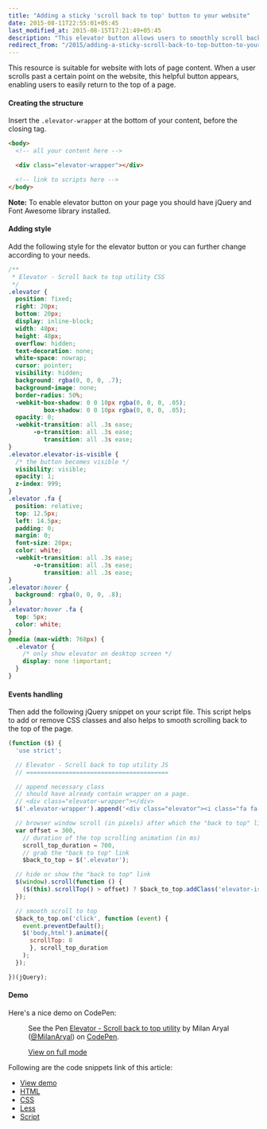 ```yaml
---
title: "Adding a sticky 'scroll back to top' button to your website"
date: 2015-08-11T22:55:01+05:45
last_modified_at: 2015-08-15T17:21:49+05:45
description: "This elevator button allows users to smoothly scroll back to the top of the page."
redirect_from: "/2015/adding-a-sticky-scroll-back-to-top-button-to-your-website/"
---
```


This resource is suitable for website with lots of page content. When a user scrolls past a certain point on the website, this helpful button appears, enabling users to easily return to the top of a page.

#### Creating the structure

Insert the `.elevator-wrapper` at the bottom of your content, before the closing tag.

```html
<body>
  <!-- all your content here -->

  <div class="elevator-wrapper"></div>

  <!-- link to scripts here -->
</body>
```

**Note:** To enable elevator button on your page you should have jQuery and Font Awesome library installed.

#### Adding style

Add the following style for the elevator button or you can further change according to your needs.

```css
/**
 * Elevator - Scroll back to top utility CSS
 */
.elevator {
  position: fixed;
  right: 20px;
  bottom: 20px;
  display: inline-block;
  width: 48px;
  height: 48px;
  overflow: hidden;
  text-decoration: none;
  white-space: nowrap;
  cursor: pointer;
  visibility: hidden;
  background: rgba(0, 0, 0, .7);
  background-image: none;
  border-radius: 50%;
  -webkit-box-shadow: 0 0 10px rgba(0, 0, 0, .05);
          box-shadow: 0 0 10px rgba(0, 0, 0, .05);
  opacity: 0;
  -webkit-transition: all .3s ease;
       -o-transition: all .3s ease;
          transition: all .3s ease;
}
.elevator.elevator-is-visible {
  /* the button becomes visible */
  visibility: visible;
  opacity: 1;
  z-index: 999;
}
.elevator .fa {
  position: relative;
  top: 12.5px;
  left: 14.5px;
  padding: 0;
  margin: 0;
  font-size: 20px;
  color: white;
  -webkit-transition: all .3s ease;
       -o-transition: all .3s ease;
          transition: all .3s ease;
}
.elevator:hover {
  background: rgba(0, 0, 0, .8);
}
.elevator:hover .fa {
  top: 5px;
  color: white;
}
@media (max-width: 768px) {
  .elevator {
    /* only show elevator on desktop screen */
    display: none !important;
  }
}
```

#### Events handling

Then add the following jQuery snippet on your script file. This script helps to add or remove CSS classes and also helps to smooth scrolling back to the top of the page.

```js
(function ($) {
  'use strict';

  // Elevator - Scroll back to top utility JS
  // ========================================

  // append necessary class
  // should have already contain wrapper on a page.
  // <div class="elevator-wrapper"></div>
  $('.elevator-wrapper').append('<div class="elevator"><i class="fa fa-chevron-up" aria-hidden="true"></i></div>');

  // browser window scroll (in pixels) after which the "back to top" link is shown
  var offset = 300,
    // duration of the top scrolling animation (in ms)
    scroll_top_duration = 700,
    // grab the "back to top" link
    $back_to_top = $('.elevator');

  // hide or show the "back to top" link
  $(window).scroll(function () {
    ($(this).scrollTop() > offset) ? $back_to_top.addClass('elevator-is-visible') : $back_to_top.removeClass('elevator-is-visible');
  });

  // smooth scroll to top
  $back_to_top.on('click', function (event) {
    event.preventDefault();
    $('body,html').animate({
      scrollTop: 0
      }, scroll_top_duration
    );
  });

})(jQuery);
```

#### Demo

Here's a nice demo on CodePen:

<figure>
  <p data-height="268" data-theme-id="0" data-slug-hash="gpEdYM" data-default-tab="result" data-user="MilanAryal" class='codepen'>See the Pen <a href='http://codepen.io/MilanAryal/pen/gpEdYM/'>Elevator - Scroll back to top utility</a> by Milan Aryal (<a href='http://codepen.io/MilanAryal' rel='me'>@MilanAryal</a>) on <a href='http://codepen.io' rel='nofollow'>CodePen</a>.</p>

  <figcaption><a href="http://codepen.io/MilanAryal/full/gpEdYM/">View on full mode</a></figcaption>
</figure>

Following are the code snippets link of this article:

* [View demo](http://codepen.io/MilanAryal/full/gpEdYM)
* [HTML](http://codepen.io/MilanAryal/pen/gpEdYM.html)
* [CSS](http://codepen.io/MilanAryal/pen/gpEdYM.css)
* [Less](http://codepen.io/MilanAryal/pen/gpEdYM.less)
* [Script](http://codepen.io/MilanAryal/pen/gpEdYM.js)

<!-- CodePen JS -->
<script async src="//assets.codepen.io/assets/embed/ei.js"></script>
